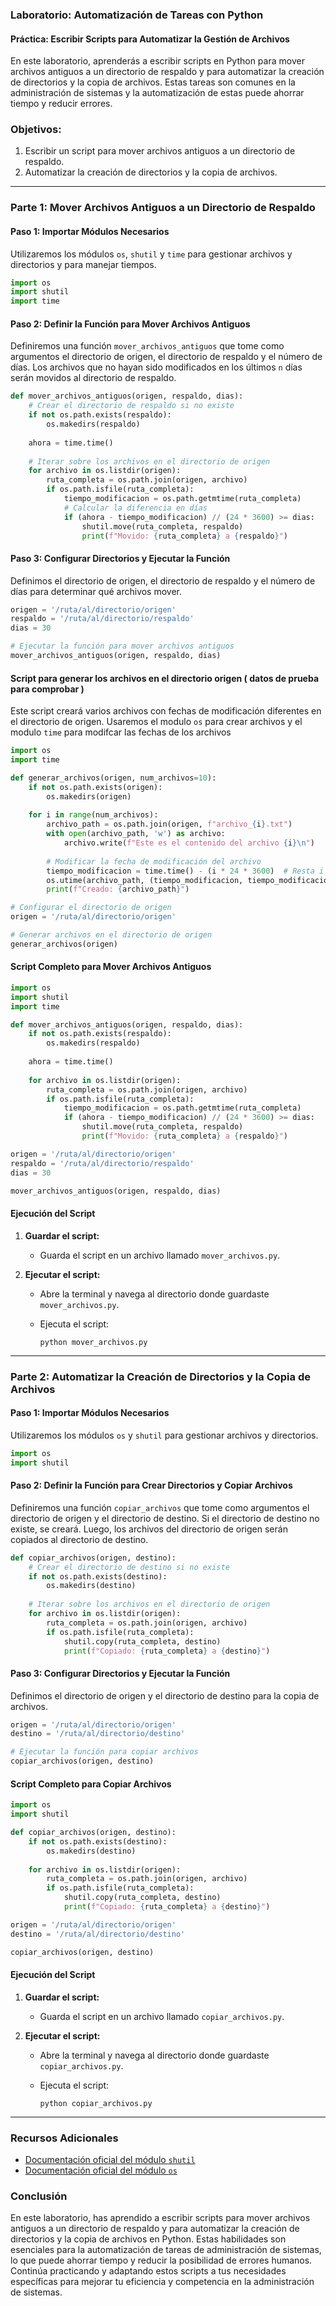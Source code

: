 ### Laboratorio: Automatización de Tareas con Python

#### Práctica: Escribir Scripts para Automatizar la Gestión de Archivos

En este laboratorio, aprenderás a escribir scripts en Python para mover archivos antiguos a un directorio de respaldo y para automatizar la creación de directorios y la copia de archivos. Estas tareas son comunes en la administración de sistemas y la automatización de estas puede ahorrar tiempo y reducir errores.

### Objetivos:
1. Escribir un script para mover archivos antiguos a un directorio de respaldo.
2. Automatizar la creación de directorios y la copia de archivos.

---

### Parte 1: Mover Archivos Antiguos a un Directorio de Respaldo

#### Paso 1: Importar Módulos Necesarios

Utilizaremos los módulos `os`, `shutil` y `time` para gestionar archivos y directorios y para manejar tiempos.

```python
import os
import shutil
import time
```

#### Paso 2: Definir la Función para Mover Archivos Antiguos

Definiremos una función `mover_archivos_antiguos` que tome como argumentos el directorio de origen, el directorio de respaldo y el número de días. Los archivos que no hayan sido modificados en los últimos `n` días serán movidos al directorio de respaldo.

```python
def mover_archivos_antiguos(origen, respaldo, dias):
    # Crear el directorio de respaldo si no existe
    if not os.path.exists(respaldo):
        os.makedirs(respaldo)
    
    ahora = time.time()
    
    # Iterar sobre los archivos en el directorio de origen
    for archivo in os.listdir(origen):
        ruta_completa = os.path.join(origen, archivo)
        if os.path.isfile(ruta_completa):
            tiempo_modificacion = os.path.getmtime(ruta_completa)
            # Calcular la diferencia en días
            if (ahora - tiempo_modificacion) // (24 * 3600) >= dias:
                shutil.move(ruta_completa, respaldo)
                print(f"Movido: {ruta_completa} a {respaldo}")
```

#### Paso 3: Configurar Directorios y Ejecutar la Función

Definimos el directorio de origen, el directorio de respaldo y el número de días para determinar qué archivos mover.

```python
origen = '/ruta/al/directorio/origen'
respaldo = '/ruta/al/directorio/respaldo'
dias = 30

# Ejecutar la función para mover archivos antiguos
mover_archivos_antiguos(origen, respaldo, dias)
```


#### Script para generar los archivos en el directorio origen ( datos de prueba para comprobar )
Este script creará varios archivos con fechas de modificación diferentes en el directorio de origen. Usaremos el modulo `os` para crear archivos y el modulo `time` para modifcar las fechas de los archivos



```python
import os
import time

def generar_archivos(origen, num_archivos=10):
    if not os.path.exists(origen):
        os.makedirs(origen)
    
    for i in range(num_archivos):
        archivo_path = os.path.join(origen, f"archivo_{i}.txt")
        with open(archivo_path, 'w') as archivo:
            archivo.write(f"Este es el contenido del archivo {i}\n")
        
        # Modificar la fecha de modificación del archivo
        tiempo_modificacion = time.time() - (i * 24 * 3600)  # Resta i días al tiempo actual
        os.utime(archivo_path, (tiempo_modificacion, tiempo_modificacion))
        print(f"Creado: {archivo_path}")

# Configurar el directorio de origen
origen = '/ruta/al/directorio/origen'

# Generar archivos en el directorio de origen
generar_archivos(origen)
```
#### Script Completo para Mover Archivos Antiguos

```python
import os
import shutil
import time

def mover_archivos_antiguos(origen, respaldo, dias):
    if not os.path.exists(respaldo):
        os.makedirs(respaldo)
    
    ahora = time.time()
    
    for archivo in os.listdir(origen):
        ruta_completa = os.path.join(origen, archivo)
        if os.path.isfile(ruta_completa):
            tiempo_modificacion = os.path.getmtime(ruta_completa)
            if (ahora - tiempo_modificacion) // (24 * 3600) >= dias:
                shutil.move(ruta_completa, respaldo)
                print(f"Movido: {ruta_completa} a {respaldo}")

origen = '/ruta/al/directorio/origen'
respaldo = '/ruta/al/directorio/respaldo'
dias = 30

mover_archivos_antiguos(origen, respaldo, dias)
```

#### Ejecución del Script

1. **Guardar el script:**
   - Guarda el script en un archivo llamado `mover_archivos.py`.

2. **Ejecutar el script:**
   - Abre la terminal y navega al directorio donde guardaste `mover_archivos.py`.
   - Ejecuta el script:

     ```shell
     python mover_archivos.py
     ```

---

### Parte 2: Automatizar la Creación de Directorios y la Copia de Archivos

#### Paso 1: Importar Módulos Necesarios

Utilizaremos los módulos `os` y `shutil` para gestionar archivos y directorios.

```python
import os
import shutil
```

#### Paso 2: Definir la Función para Crear Directorios y Copiar Archivos

Definiremos una función `copiar_archivos` que tome como argumentos el directorio de origen y el directorio de destino. Si el directorio de destino no existe, se creará. Luego, los archivos del directorio de origen serán copiados al directorio de destino.

```python
def copiar_archivos(origen, destino):
    # Crear el directorio de destino si no existe
    if not os.path.exists(destino):
        os.makedirs(destino)
    
    # Iterar sobre los archivos en el directorio de origen
    for archivo in os.listdir(origen):
        ruta_completa = os.path.join(origen, archivo)
        if os.path.isfile(ruta_completa):
            shutil.copy(ruta_completa, destino)
            print(f"Copiado: {ruta_completa} a {destino}")
```

#### Paso 3: Configurar Directorios y Ejecutar la Función

Definimos el directorio de origen y el directorio de destino para la copia de archivos.

```python
origen = '/ruta/al/directorio/origen'
destino = '/ruta/al/directorio/destino'

# Ejecutar la función para copiar archivos
copiar_archivos(origen, destino)
```

#### Script Completo para Copiar Archivos

```python
import os
import shutil

def copiar_archivos(origen, destino):
    if not os.path.exists(destino):
        os.makedirs(destino)
    
    for archivo in os.listdir(origen):
        ruta_completa = os.path.join(origen, archivo)
        if os.path.isfile(ruta_completa):
            shutil.copy(ruta_completa, destino)
            print(f"Copiado: {ruta_completa} a {destino}")

origen = '/ruta/al/directorio/origen'
destino = '/ruta/al/directorio/destino'

copiar_archivos(origen, destino)
```

#### Ejecución del Script

1. **Guardar el script:**
   - Guarda el script en un archivo llamado `copiar_archivos.py`.

2. **Ejecutar el script:**
   - Abre la terminal y navega al directorio donde guardaste `copiar_archivos.py`.
   - Ejecuta el script:

     ```shell
     python copiar_archivos.py
     ```

---

### Recursos Adicionales

- [Documentación oficial del módulo `shutil`](https://docs.python.org/3/library/shutil.html)
- [Documentación oficial del módulo `os`](https://docs.python.org/3/library/os.html)

### Conclusión

En este laboratorio, has aprendido a escribir scripts para mover archivos antiguos a un directorio de respaldo y para automatizar la creación de directorios y la copia de archivos en Python. Estas habilidades son esenciales para la automatización de tareas de administración de sistemas, lo que puede ahorrar tiempo y reducir la posibilidad de errores humanos. Continúa practicando y adaptando estos scripts a tus necesidades específicas para mejorar tu eficiencia y competencia en la administración de sistemas.
